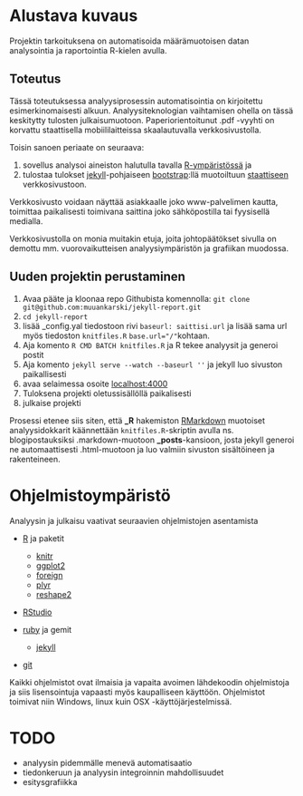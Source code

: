 # Alustava kuvaus

Projektin tarkoituksena on automatisoida määrämuotoisen datan analysointia ja raportointia R-kielen avulla.

## Toteutus

Tässä toteutuksessa analyysiprosessin automatisointia on kirjoitettu esimerkinomaisesti alkuun. Analyysiteknologian vaihtamisen ohella on tässä keskitytty tulosten julkaisumuotoon. Paperiorientoitunut .pdf -vyyhti on korvattu staattisella mobiililaitteissa skaalautuvalla verkkosivustolla.

Toisin sanoen periaate on seuraava:

1. sovellus analysoi aineiston halutulla tavalla [R-ympäristössä](http://www.r-project.org/) ja 
2. tulostaa tulokset [jekyll](http://jekyllrb.com/)-pohjaiseen [bootstrap](http://getbootstrap.com/):llä muotoiltuun [staattiseen](http://fi.wikipedia.org/wiki/Verkkosivu#Staattiset_ja_dynaamiset_sivut) verkkosivustoon.

Verkkosivusto voidaan näyttää asiakkaalle joko www-palvelimen kautta, toimittaa paikalisesti toimivana saittina joko sähköpostilla tai fyysisellä medialla.

Verkkosivustolla on monia muitakin etuja, joita johtopäätökset sivulla on demottu mm. vuorovaikutteisen analyysiympäristön ja grafiikan muodossa.

## Uuden projektin perustaminen

1. Avaa pääte ja kloonaa repo Githubista komennolla: `git clone git@github.com:muuankarski/jekyll-report.git`
2. `cd jekyll-report`
3. lisää _config.yal tiedostoon rivi `baseurl: saittisi.url` ja lisää sama url myös tiedoston `knitfiles.R` `base.url="/"`kohtaan.
3. Aja komento `R CMD BATCH knitfiles.R` ja R tekee analyysit ja generoi postit
3. Aja komento `jekyll serve --watch --baseurl ''` ja jekyll luo sivuston paikallisesti
4. avaa selaimessa osoite [localhost:4000](localhost:4000)
5. Tuloksena projekti oletussisällöllä paikalisesti
6. julkaise projekti

Prosessi etenee siis siten, että **_R** hakemiston [RMarkdown](http://www.rstudio.com/ide/docs/r_markdown) muotoiset analyysidokkarit käännettään `knitfiles.R`-skriptin avulla ns. blogipostauksiksi .markdown-muotoon **_posts**-kansioon, josta jekyll generoi ne automaattisesti .html-muotoon ja luo valmiin sivuston sisältöineen ja rakenteineen.


# Ohjelmistoympäristö

Analyysin ja julkaisu vaativat seuraavien ohjelmistojen asentamista
- [R]() ja paketit
    - [knitr]()
    - [ggplot2]()
    - [foreign]()
    - [plyr]()
    - [reshape2]()
- [RStudio]()

- [ruby](https://www.ruby-lang.org/en/) ja gemit
    - [jekyll]()

- [git](http://git-scm.com/)

Kaikki ohjelmistot ovat ilmaisia ja vapaita avoimen lähdekoodin ohjelmistoja ja siis lisensointuja vapaasti myös kaupalliseen käyttöön. Ohjelmistot toimivat niin Windows, linux kuin OSX -käyttöjärjestelmissä.

# TODO
- analyysin pidemmälle menevä automatisaatio
- tiedonkeruun ja analyysin integroinnin mahdollisuudet
- esitysgrafiikka

